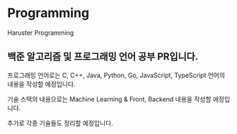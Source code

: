 # Programming
Haruster Programming

## 백준 알고리즘 및 프로그래밍 언어 공부 PR입니다.

프로그래밍 언어로는 C, C++, Java, Python, Go, JavaScript, TypeScript 언어의 내용을 작성할 예정입니다.

기술 스택의 내용으로는 Machine Learning & Front, Backend 내용을 작성할 에정입니다.


추가로 각종 기술들도 정리할 예정입니다.
